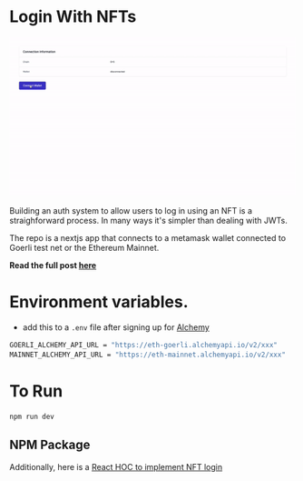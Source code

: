 # Login With NFTs

![example](./demo.gif)

Building an auth system to allow users to log in using an NFT is a straighforward process.
In many ways it's simpler than dealing with JWTs.

The repo is a nextjs app that connects to a metamask wallet connected to Goerli test net or the Ethereum Mainnet.

**Read the full post [here](https://saasdeals.io/nft-login)**

# Environment variables.

- add this to a `.env` file after signing up for [Alchemy](https://www.alchemy.com/)

```bash
GOERLI_ALCHEMY_API_URL = "https://eth-goerli.alchemyapi.io/v2/xxx"
MAINNET_ALCHEMY_API_URL = "https://eth-mainnet.alchemyapi.io/v2/xxx"
```

# To Run

```bash
npm run dev
```

## NPM Package

Additionally, here is a [React HOC to implement NFT login](https://www.npmjs.com/package/nft-login)
